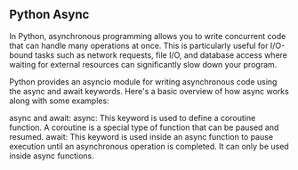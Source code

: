 Python Async
----------------------------------------------------------------------------------
In Python, asynchronous programming allows you to write concurrent code that can handle many operations at once. This is particularly useful for I/O-bound tasks such as network requests, file I/O, and database access where waiting for external resources can significantly slow down your program.

Python provides an asyncio module for writing asynchronous code using the async and await keywords. Here's a basic overview of how async works along with some examples:

async and await:
async: This keyword is used to define a coroutine function. A coroutine is a special type of function that can be paused and resumed.
await: This keyword is used inside an async function to pause execution until an asynchronous operation is completed. It can only be used inside async functions.